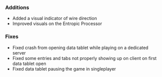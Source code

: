 ### Additions
- Added a visual indicator of wire direction
- Improved visuals on the Entropic Processor

### Fixes
- Fixed crash from opening data tablet while playing on a dedicated server
- Fixed some entries and tabs not properly showing up on client on first data tablet open
- Fixed data tablet pausing the game in singleplayer